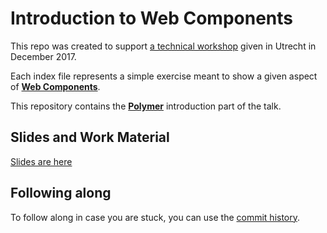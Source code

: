 # Introduction to Web Components

This repo was created to support [a technical workshop](https://www.meetup.com/Coffee-Code-and-Chat/events/245662648/) given in Utrecht in December 2017.

Each index file represents a simple exercise meant to show a given aspect of **[Web Components](https://www.webcomponents.org/)**.

This repository contains the **[Polymer](https://www.polymer-project.org/)** introduction part of the talk.

## Slides and Work Material

[Slides are here](https://docs.google.com/presentation/d/1h_wp7a_xbjJxeNLu6_Dd8Q4fBy2zA6jc1AjZrNqSEjo/edit?usp=sharing)

## Following along

To follow along in case you are stuck, you can use the [commit history](https://github.com/jlengrand/web-components-workshop-polymer/commits/master).